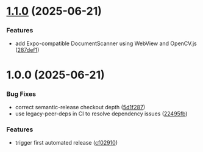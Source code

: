 # [1.1.0](https://github.com/akash-d122/print-helper/compare/v1.0.0...v1.1.0) (2025-06-21)


### Features

* add Expo-compatible DocumentScanner using WebView and OpenCV.js ([287def1](https://github.com/akash-d122/print-helper/commit/287def18adafcb586e8e927fae9cc1ca3c12bb54))

# 1.0.0 (2025-06-21)


### Bug Fixes

* correct semantic-release checkout depth ([5d1f287](https://github.com/akash-d122/print-helper/commit/5d1f287e1f0fc1412bc7b0d41c06c208330222f3))
* use legacy-peer-deps in CI to resolve dependency issues ([22495fb](https://github.com/akash-d122/print-helper/commit/22495fb92c820751a6e6de0d59386f7f74caa4f8))


### Features

* trigger first automated release ([cf02910](https://github.com/akash-d122/print-helper/commit/cf02910ec7dce5249de590c964d721e68d5db4df))

